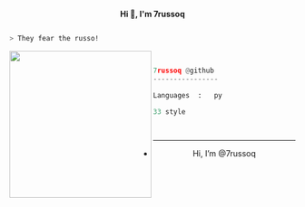 <p align='center'>
  <b>Hi 👋, I'm 7russoq</b><br>

```bash

> They fear the russo!

```
<img src="https://cdn.discordapp.com/attachments/1182816408715935786/1224168712978956308/hinh-nen-dong-phong-canh-dem-dep.gif?ex=661c82f5&is=660a0df5&hm=2a26932060a7eafc0737e8180abe10ee1e1e7f194be585f6fc879e91929bb802&" align="left" width="250" height="260">

```py


7russoq @github
----------------

Languages  :   py

33 style

  
```










------------												
- <p align="center"> Hi, I’m @7russoq

